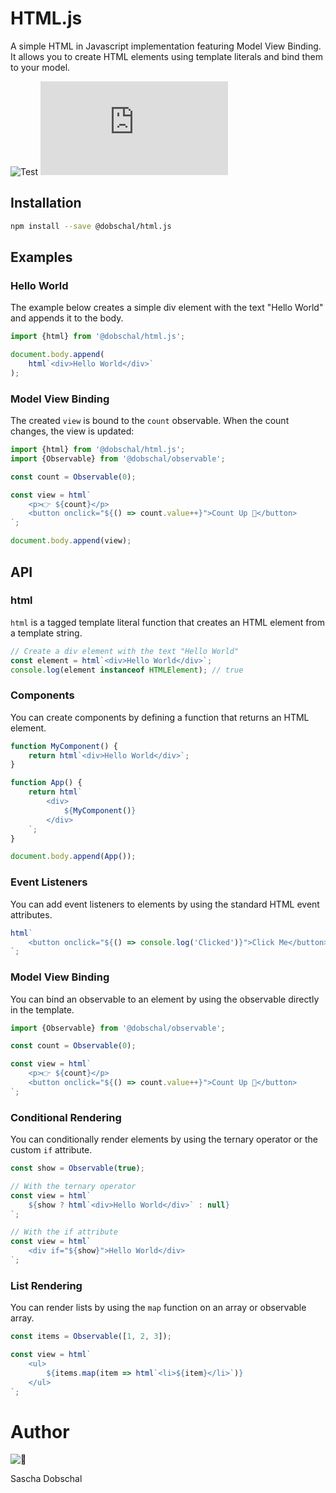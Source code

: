 # HTML.js

A simple HTML in Javascript implementation featuring Model View Binding. It allows you to create HTML elements using
template literals and bind them to your model.

![Test](https://github.com/dobschal/HTML/actions/workflows/test.yml/badge.svg)
[![NPM](https://img.shields.io/npm/v/@dobschal/html.js)](https://www.npmjs.com/package/@dobschal/html.js)

## Installation

```bash
npm install --save @dobschal/html.js
```

## Examples

### Hello World

The example below creates a simple div element with the text "Hello World" and appends it to the body.

```javascript
import {html} from '@dobschal/html.js';

document.body.append(
    html`<div>Hello World</div>`
);
```

### Model View Binding

The created `view` is bound to the `count` observable. When the count changes, the view is updated:

```javascript
import {html} from '@dobschal/html.js';
import {Observable} from '@dobschal/observable';

const count = Observable(0);

const view = html`
    <p>👉 ${count}</p>
    <button onclick="${() => count.value++}">Count Up 🚀</button>
`;

document.body.append(view);

```

## API

### html

`html` is a tagged template literal function that creates an HTML element from a template string.

```javascript
// Create a div element with the text "Hello World"
const element = html`<div>Hello World</div>`;
console.log(element instanceof HTMLElement); // true
```

### Components

You can create components by defining a function that returns an HTML element.

```javascript
function MyComponent() {
    return html`<div>Hello World</div>`;
}

function App() {
    return html`
        <div>
            ${MyComponent()}
        </div>
    `;
}

document.body.append(App());
```

### Event Listeners

You can add event listeners to elements by using the standard HTML event attributes.

```javascript
html`
    <button onclick="${() => console.log('Clicked')}">Click Me</button>
`;
```

### Model View Binding

You can bind an observable to an element by using the observable directly in the template.

```javascript
import {Observable} from '@dobschal/observable';

const count = Observable(0);

const view = html`
    <p>👉 ${count}</p>
    <button onclick="${() => count.value++}">Count Up 🚀</button>
`;
```

### Conditional Rendering

You can conditionally render elements by using the ternary operator or the custom `if` attribute.

```javascript
const show = Observable(true);

// With the ternary operator
const view = html`
    ${show ? html`<div>Hello World</div>` : null}
`;

// With the if attribute
const view = html`
    <div if="${show}">Hello World</div>
`;
```

### List Rendering

You can render lists by using the `map` function on an array or observable array.

```javascript
const items = Observable([1, 2, 3]);

const view = html`
    <ul>
        ${items.map(item => html`<li>${item}</li>`)}
    </ul>
`;
```

# Author

![👋](https://avatars.githubusercontent.com/u/15888400?s=48&v=4)

Sascha Dobschal
